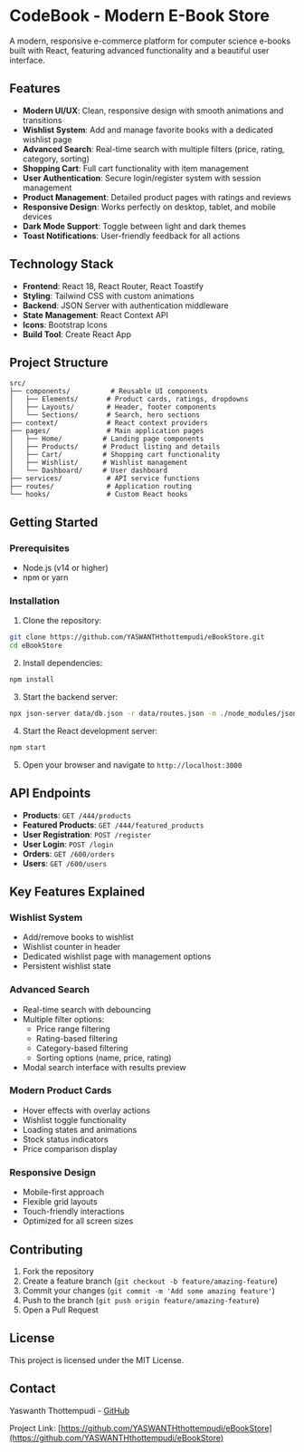 # CodeBook - Modern E-Book Store

A modern, responsive e-commerce platform for computer science e-books built with React, featuring advanced functionality and a beautiful user interface.

## Features

- **Modern UI/UX**: Clean, responsive design with smooth animations and transitions
- **Wishlist System**: Add and manage favorite books with a dedicated wishlist page
- **Advanced Search**: Real-time search with multiple filters (price, rating, category, sorting)
- **Shopping Cart**: Full cart functionality with item management
- **User Authentication**: Secure login/register system with session management
- **Product Management**: Detailed product pages with ratings and reviews
- **Responsive Design**: Works perfectly on desktop, tablet, and mobile devices
- **Dark Mode Support**: Toggle between light and dark themes
- **Toast Notifications**: User-friendly feedback for all actions

## Technology Stack

- **Frontend**: React 18, React Router, React Toastify
- **Styling**: Tailwind CSS with custom animations
- **Backend**: JSON Server with authentication middleware
- **State Management**: React Context API
- **Icons**: Bootstrap Icons
- **Build Tool**: Create React App

## Project Structure

```
src/
├── components/          # Reusable UI components
│   ├── Elements/       # Product cards, ratings, dropdowns
│   ├── Layouts/        # Header, footer components
│   └── Sections/       # Search, hero sections
├── context/            # React context providers
├── pages/              # Main application pages
│   ├── Home/          # Landing page components
│   ├── Products/      # Product listing and details
│   ├── Cart/          # Shopping cart functionality
│   ├── Wishlist/      # Wishlist management
│   └── Dashboard/     # User dashboard
├── services/           # API service functions
├── routes/             # Application routing
└── hooks/              # Custom React hooks
```

## Getting Started

### Prerequisites

- Node.js (v14 or higher)
- npm or yarn

### Installation

1. Clone the repository:
```bash
git clone https://github.com/YASWANTHthottempudi/eBookStore.git
cd eBookStore
```

2. Install dependencies:
```bash
npm install
```

3. Start the backend server:
```bash
npx json-server data/db.json -r data/routes.json -m ./node_modules/json-server-auth --port 8000
```

4. Start the React development server:
```bash
npm start
```

5. Open your browser and navigate to `http://localhost:3000`

## API Endpoints

- **Products**: `GET /444/products`
- **Featured Products**: `GET /444/featured_products`
- **User Registration**: `POST /register`
- **User Login**: `POST /login`
- **Orders**: `GET /600/orders`
- **Users**: `GET /600/users`

## Key Features Explained

### Wishlist System
- Add/remove books to wishlist
- Wishlist counter in header
- Dedicated wishlist page with management options
- Persistent wishlist state

### Advanced Search
- Real-time search with debouncing
- Multiple filter options:
  - Price range filtering
  - Rating-based filtering
  - Category-based filtering
  - Sorting options (name, price, rating)
- Modal search interface with results preview

### Modern Product Cards
- Hover effects with overlay actions
- Wishlist toggle functionality
- Loading states and animations
- Stock status indicators
- Price comparison display

### Responsive Design
- Mobile-first approach
- Flexible grid layouts
- Touch-friendly interactions
- Optimized for all screen sizes

## Contributing

1. Fork the repository
2. Create a feature branch (`git checkout -b feature/amazing-feature`)
3. Commit your changes (`git commit -m 'Add some amazing feature'`)
4. Push to the branch (`git push origin feature/amazing-feature`)
5. Open a Pull Request

## License

This project is licensed under the MIT License.

## Contact

Yaswanth Thottempudi - [GitHub](https://github.com/YASWANTHthottempudi)

Project Link: [https://github.com/YASWANTHthottempudi/eBookStore](https://github.com/YASWANTHthottempudi/eBookStore)
